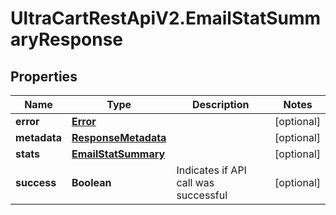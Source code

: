 # UltraCartRestApiV2.EmailStatSummaryResponse

## Properties
Name | Type | Description | Notes
------------ | ------------- | ------------- | -------------
**error** | [**Error**](Error.md) |  | [optional] 
**metadata** | [**ResponseMetadata**](ResponseMetadata.md) |  | [optional] 
**stats** | [**EmailStatSummary**](EmailStatSummary.md) |  | [optional] 
**success** | **Boolean** | Indicates if API call was successful | [optional] 


